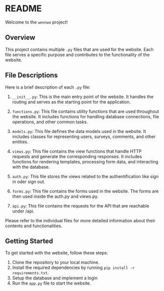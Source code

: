 # README

Welcome to the `wennwo` project!

## Overview

This project contains multiple `.py` files that are used for the website. Each file serves a specific purpose and contributes to the functionality of the website.

## File Descriptions

Here is a brief description of each `.py` file:

1. `__init__.py`: This is the main entry point of the website. It handles the routing and serves as the starting point for the application.

2. `functions.py`: This file contains utility functions that are used throughout the website. It includes functions for handling database connections, file operations, and other common tasks.

3. `models.py`: This file defines the data models used in the website. It includes classes for representing users, surveys, comments, and other entities.

4. `views.py`: This file contains the view functions that handle HTTP requests and generate the corresponding responses. It includes functions for rendering templates, processing form data, and interacting with the database.

5. `auth.py`: This file stores the views related to the authentification like sign in oder sign out.

6. `forms.py`: This file contains the forms used in the website. The forms are then used inside the auth.py and views.py.

7. `api.py`: This file contains the requests for the API that are reachable under /api.

Please refer to the individual files for more detailed information about their contents and functionalities.

## Getting Started

To get started with the website, follow these steps:

1. Clone the repository to your local machine.
2. Install the required dependencies by running `pip install -r requirements.txt`.
3. Setup the database and implement a login
4. Run the `app.py` file to start the website.